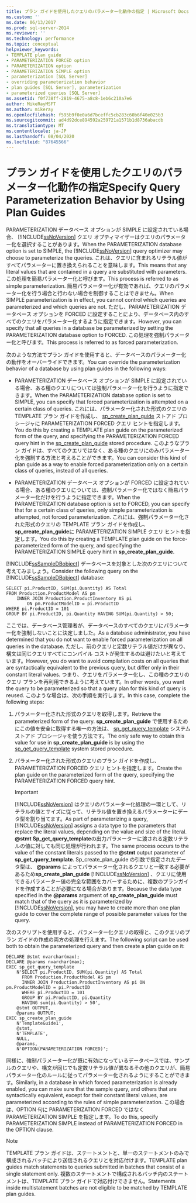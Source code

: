 ```yaml
---
title: プラン ガイドを使用したクエリのパラメーター化動作の指定 | Microsoft Docs
ms.custom: ''
ms.date: 06/13/2017
ms.prod: sql-server-2014
ms.reviewer: ''
ms.technology: performance
ms.topic: conceptual
helpviewer_keywords:
- TEMPLATE plan guide
- PARAMETERIZATION FORCED option
- PARAMETERIZATION option
- PARAMETERIZATION SIMPLE option
- parameterization [SQL Server]
- overriding parameterization behavior
- plan guides [SQL Server], parameterization
- parameterized queries [SQL Server]
ms.assetid: f0f738ff-2819-4675-a8c8-1eb6c210a7e6
author: MikeRayMSFT
ms.author: mikeray
ms.openlocfilehash: f595b9f0e0a6d7bceffc5cb283c60b6f40e025b3
ms.sourcegitcommit: ad4d92dce894592a259721a1571b1d8736abacdb
ms.translationtype: MT
ms.contentlocale: ja-JP
ms.lasthandoff: 08/04/2020
ms.locfileid: "87645566"
---
```

# <a name="specify-query-parameterization-behavior-by-using-plan-guides"></a><span data-ttu-id="523d4-102">プラン ガイドを使用したクエリのパラメーター化動作の指定</span><span class="sxs-lookup"><span data-stu-id="523d4-102">Specify Query Parameterization Behavior by Using Plan Guides</span></span>
  <span data-ttu-id="523d4-103">PARAMETERIZATION データベース オプションが SIMPLE に設定されている場合、 [!INCLUDE[ssNoVersion](../../includes/ssnoversion-md.md)] クエリ オプティマイザーはクエリのパラメーター化を選択することがあります。</span><span class="sxs-lookup"><span data-stu-id="523d4-103">When the PARAMETERIZATION database option is set to SIMPLE, the [!INCLUDE[ssNoVersion](../../includes/ssnoversion-md.md)] query optimizer may choose to parameterize the queries.</span></span> <span data-ttu-id="523d4-104">これは、クエリに含まれるリテラル値がすべてパラメーターに置き換えられることを意味します。</span><span class="sxs-lookup"><span data-stu-id="523d4-104">This means that any literal values that are contained in a query are substituted with parameters.</span></span> <span data-ttu-id="523d4-105">この処理を簡易パラメーター化と呼びます。</span><span class="sxs-lookup"><span data-stu-id="523d4-105">This process is referred to as simple parameterization.</span></span> <span data-ttu-id="523d4-106">簡易パラメーター化が有効であれば、クエリのパラメーター化を行う場合と行わない場合を制御することはできません。</span><span class="sxs-lookup"><span data-stu-id="523d4-106">When SIMPLE parameterization is in effect, you cannot control which queries are parameterized and which queries are not.</span></span> <span data-ttu-id="523d4-107">ただし、PARAMETERIZATION データベース オプションを FORCED に設定することにより、データベース内のすべてのクエリをパラメーター化するように指定できます。</span><span class="sxs-lookup"><span data-stu-id="523d4-107">However, you can specify that all queries in a database be parameterized by setting the PARAMETERIZATION database option to FORCED.</span></span> <span data-ttu-id="523d4-108">この処理を強制パラメーター化と呼びます。</span><span class="sxs-lookup"><span data-stu-id="523d4-108">This process is referred to as forced parameterization.</span></span>  
  
 <span data-ttu-id="523d4-109">次のような方法でプラン ガイドを使用すると、データベースのパラメーター化の動作をオーバーライドできます。</span><span class="sxs-lookup"><span data-stu-id="523d4-109">You can override the parameterization behavior of a database by using plan guides in the following ways:</span></span>  
  
-   <span data-ttu-id="523d4-110">PARAMETERIZATION データベース オプションが SIMPLE に設定されている場合、ある種のクエリについては強制パラメーター化を行うように指定できます。</span><span class="sxs-lookup"><span data-stu-id="523d4-110">When the PARAMETERIZATION database option is set to SIMPLE, you can specify that forced parameterization is attempted on a certain class of queries.</span></span> <span data-ttu-id="523d4-111">これには、パラメーター化された形式のクエリの TEMPLATE プラン ガイドを作成し、 [sp_create_plan_guide](/sql/relational-databases/system-stored-procedures/sp-create-plan-guide-transact-sql) ストアド プロシージャに PARAMETERIZATION FORCED クエリ ヒントを指定します。</span><span class="sxs-lookup"><span data-stu-id="523d4-111">You do this by creating a TEMPLATE plan guide on the parameterized form of the query, and specifying the PARAMETERIZATION FORCED query hint in the [sp_create_plan_guide](/sql/relational-databases/system-stored-procedures/sp-create-plan-guide-transact-sql) stored procedure.</span></span> <span data-ttu-id="523d4-112">このようなプラン ガイドは、すべてのクエリではなく、ある種のクエリにのみパラメーター化を強制する方法と考えることができます。</span><span class="sxs-lookup"><span data-stu-id="523d4-112">You can consider this kind of plan guide as a way to enable forced parameterization only on a certain class of queries, instead of all queries.</span></span>  
  
-   <span data-ttu-id="523d4-113">PARAMETERIZATION データベース オプションが FORCED に設定されている場合、ある種のクエリについては、強制パラメーター化ではなく簡易パラメーター化だけを行うように指定できます。</span><span class="sxs-lookup"><span data-stu-id="523d4-113">When the PARAMETERIZATION database option is set to FORCED, you can specify that for a certain class of queries, only simple parameterization is attempted, not forced parameterization.</span></span> <span data-ttu-id="523d4-114">これには、強制パラメーター化された形式のクエリの TEMPLATE プラン ガイドを作成し、 **sp_create_plan_guide**に PARAMETERIZATION SIMPLE クエリ ヒントを指定します。</span><span class="sxs-lookup"><span data-stu-id="523d4-114">You do this by creating a TEMPLATE plan guide on the force-parameterized form of the query, and specifying the PARAMETERIZATION SIMPLE query hint in **sp_create_plan_guide**.</span></span>  
  
 <span data-ttu-id="523d4-115">[!INCLUDE[ssSampleDBobject](../../includes/sssampledbobject-md.md)] データベースを対象とした次のクエリについて考えてみましょう。</span><span class="sxs-lookup"><span data-stu-id="523d4-115">Consider the following query on the [!INCLUDE[ssSampleDBobject](../../includes/sssampledbobject-md.md)] database:</span></span>  
  
```  
SELECT pi.ProductID, SUM(pi.Quantity) AS Total  
FROM Production.ProductModel AS pm   
    INNER JOIN Production.ProductInventory AS pi   
        ON pm.ProductModelID = pi.ProductID   
WHERE pi.ProductID = 101   
GROUP BY pi.ProductID, pi.Quantity HAVING SUM(pi.Quantity) > 50;  
```  
  
 <span data-ttu-id="523d4-116">ここでは、データベース管理者が、データベースのすべてのクエリにパラメーター化を強制しないことに決定しました。</span><span class="sxs-lookup"><span data-stu-id="523d4-116">As a database administrator, you have determined that you do not want to enable forced parameterization on all queries in the database.</span></span> <span data-ttu-id="523d4-117">ただし、前のクエリと定数リテラル値だけが異なり、構文は同じクエリすべてにコンパイル コストが発生するのは避けたいと考えています。</span><span class="sxs-lookup"><span data-stu-id="523d4-117">However, you do want to avoid compilation costs on all queries that are syntactically equivalent to the previous query, but differ only in their constant literal values.</span></span> <span data-ttu-id="523d4-118">つまり、クエリをパラメーター化し、この種のクエリのクエリ プランを再利用できるように考えています。</span><span class="sxs-lookup"><span data-stu-id="523d4-118">In other words, you want the query to be parameterized so that a query plan for this kind of query is reused.</span></span> <span data-ttu-id="523d4-119">このような場合は、次の手順を実行します。</span><span class="sxs-lookup"><span data-stu-id="523d4-119">In this case, complete the following steps:</span></span>  
  
1.  <span data-ttu-id="523d4-120">パラメーター化された形式のクエリを取得します。</span><span class="sxs-lookup"><span data-stu-id="523d4-120">Retrieve the parameterized form of the query.</span></span> <span data-ttu-id="523d4-121">**sp_create_plan_guide** で使用するためにこの値を安全に取得する唯一の方法は、 [sp_get_query_template](/sql/relational-databases/system-stored-procedures/sp-get-query-template-transact-sql) システム ストアド プロシージャを使う方法です。</span><span class="sxs-lookup"><span data-stu-id="523d4-121">The only safe way to obtain this value for use in **sp_create_plan_guide** is by using the [sp_get_query_template](/sql/relational-databases/system-stored-procedures/sp-get-query-template-transact-sql) system stored procedure.</span></span>  
  
2.  <span data-ttu-id="523d4-122">パラメーター化された形式のクエリのプラン ガイドを作成し、PARAMETERIZATION FORCED クエリ ヒントを指定します。</span><span class="sxs-lookup"><span data-stu-id="523d4-122">Create the plan guide on the parameterized form of the query, specifying the PARAMETERIZATION FORCED query hint.</span></span>  
  
    > [!IMPORTANT]  
    >  <span data-ttu-id="523d4-123">[!INCLUDE[ssNoVersion](../../includes/ssnoversion-md.md)] はクエリのパラメーター化処理の一環として、リテラルの値とサイズに従って、リテラル値を置き換えるパラメーターにデータ型を割り当てます。</span><span class="sxs-lookup"><span data-stu-id="523d4-123">As part of parameterizing a query, [!INCLUDE[ssNoVersion](../../includes/ssnoversion-md.md)] assigns a data type to the parameters that replace the literal values, depending on the value and size of the literal.</span></span> <span data-ttu-id="523d4-124">**@stmt** **Sp_get_query_template**の出力パラメーターに渡される定数リテラルの値に対しても同じ処理が行われます。</span><span class="sxs-lookup"><span data-stu-id="523d4-124">The same process occurs to the value of the constant literals passed to the **@stmt** output parameter of **sp_get_query_template**.</span></span> <span data-ttu-id="523d4-125">Sp_create_plan_guide の引数で指定されたデータ型は、 **@params** によってパラメーター化されるクエリと一致する必要があるため**sp_create_plan_guide** [!INCLUDE[ssNoVersion](../../includes/ssnoversion-md.md)] 、クエリに使用できるパラメーター値の完全な範囲をカバーするために、複数のプランガイドを作成することが必要になる場合があります。</span><span class="sxs-lookup"><span data-stu-id="523d4-125">Because the data type specified in the **@params** argument of **sp_create_plan_guide** must match that of the query as it is parameterized by [!INCLUDE[ssNoVersion](../../includes/ssnoversion-md.md)], you may have to create more than one plan guide to cover the complete range of possible parameter values for the query.</span></span>  
  
 <span data-ttu-id="523d4-126">次のスクリプトを使用すると、パラメーター化クエリの取得と、このクエリのプラン ガイドの作成の両方の処理を行えます。</span><span class="sxs-lookup"><span data-stu-id="523d4-126">The following script can be used both to obtain the parameterized query and then create a plan guide on it:</span></span>  
  
```  
DECLARE @stmt nvarchar(max);  
DECLARE @params nvarchar(max);  
EXEC sp_get_query_template   
    N'SELECT pi.ProductID, SUM(pi.Quantity) AS Total   
      FROM Production.ProductModel AS pm   
      INNER JOIN Production.ProductInventory AS pi ON pm.ProductModelID = pi.ProductID   
      WHERE pi.ProductID = 101   
      GROUP BY pi.ProductID, pi.Quantity   
      HAVING sum(pi.Quantity) > 50',  
    @stmt OUTPUT,   
    @params OUTPUT;  
EXEC sp_create_plan_guide   
    N'TemplateGuide1',   
    @stmt,   
    N'TEMPLATE',   
    NULL,   
    @params,   
    N'OPTION(PARAMETERIZATION FORCED)';  
```  
  
 <span data-ttu-id="523d4-127">同様に、強制パラメーター化が既に有効になっているデータベースでは、サンプルのクエリや、構文が同じでも定数リテラル値が異なるその他のクエリが、簡易パラメーター化のルールに従ってパラメーター化されるようにすることができます。</span><span class="sxs-lookup"><span data-stu-id="523d4-127">Similarly, in a database in which forced parameterization is already enabled, you can make sure that the sample query, and others that are syntactically equivalent, except for their constant literal values, are parameterized according to the rules of simple parameterization.</span></span> <span data-ttu-id="523d4-128">この場合は、OPTION 句に PARAMETERIZATION FORCED ではなく PARAMETERIZATION SIMPLE を指定します。</span><span class="sxs-lookup"><span data-stu-id="523d4-128">To do this, specify PARAMETERIZATION SIMPLE instead of PARAMETERIZATION FORCED in the OPTION clause.</span></span>  
  
> [!NOTE]  
>  <span data-ttu-id="523d4-129">TEMPLATE プラン ガイドは、ステートメントと、単一のステートメントのみで構成されるバッチにより送信されるクエリとを対応付けます。</span><span class="sxs-lookup"><span data-stu-id="523d4-129">TEMPLATE plan guides match statements to queries submitted in batches that consist of a single statement only.</span></span> <span data-ttu-id="523d4-130">複数のステートメントで構成されるバッチ内のステートメントは、TEMPLATE プラン ガイドで対応付けできません。</span><span class="sxs-lookup"><span data-stu-id="523d4-130">Statements inside multistatement batches are not eligible to be matched by TEMPLATE plan guides.</span></span>  
  
  
